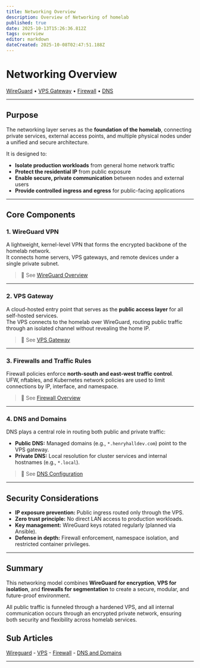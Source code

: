 ```yaml
---
title: Networking Overview
description: Overview of Networking of homelab
published: true
date: 2025-10-13T15:26:36.812Z
tags: overview
editor: markdown
dateCreated: 2025-10-08T02:47:51.188Z
---
```


# Networking Overview

[WireGuard](./networking/wireguard) • [VPS Gateway](./networking/vps) • [Firewall](./networking/firewall) • [DNS](./dns/local-dns.md)

---

## Purpose

The networking layer serves as the **foundation of the homelab**, connecting private services, external access points, and multiple physical nodes under a unified and secure architecture.

It is designed to:
- **Isolate production workloads** from general home network traffic  
- **Protect the residential IP** from public exposure  
- **Enable secure, private communication** between nodes and external users  
- **Provide controlled ingress and egress** for public-facing applications  

---

## Core Components

### 1. WireGuard VPN
A lightweight, kernel-level VPN that forms the encrypted backbone of the homelab network.  
It connects home servers, VPS gateways, and remote devices under a single private subnet.  
> 🔗 See [WireGuard Overview](./networking/wireguard)

---

### 2. VPS Gateway
A cloud-hosted entry point that serves as the **public access layer** for all self-hosted services.  
The VPS connects to the homelab over WireGuard, routing public traffic through an isolated channel without revealing the home IP.  
> 🔗 See [VPS Gateway](./networking/vps)

---

### 3. Firewalls and Traffic Rules
Firewall policies enforce **north-south and east-west traffic control**.  
UFW, nftables, and Kubernetes network policies are used to limit connections by IP, interface, and namespace.  
> 🔗 See [Firewall Overview](./networking/firewall)

---

### 4. DNS and Domains
DNS plays a central role in routing both public and private traffic:
- **Public DNS:** Managed domains (e.g., `*.henryhalldev.com`) point to the VPS gateway.  
- **Private DNS:** Local resolution for cluster services and internal hostnames (e.g., `*.local`).  
> 🔗 See [DNS Configuration](./networking/dnsdomains)

---

## Security Considerations

- **IP exposure prevention:** Public ingress routed only through the VPS.  
- **Zero trust principle:** No direct LAN access to production workloads.  
- **Key management:** WireGuard keys rotated regularly (planned via Ansible).  
- **Defense in depth:** Firewall enforcement, namespace isolation, and restricted container privileges.  

---

## Summary

This networking model combines **WireGuard for encryption**, **VPS for isolation**, and **firewalls for segmentation** to create a secure, modular, and future-proof environment.

All public traffic is funneled through a hardened VPS, and all internal communication occurs through an encrypted private network, ensuring both security and flexibility across homelab services.

## Sub Articles  
[Wireguard](/public/infrastructure/networking/wireguard) - [VPS](/public/infrastructure/networking/vps) - [Firewall](/public/infrastructure/networking/firewall) - [DNS and Domains](/public/infrastructure/networking/dnsdomains)

---